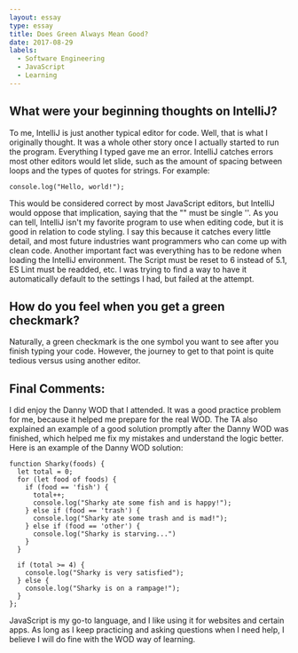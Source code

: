 ```yaml
---
layout: essay
type: essay
title: Does Green Always Mean Good?
date: 2017-08-29
labels:
  - Software Engineering
  - JavaScript
  - Learning
---
```


## What were your beginning thoughts on IntelliJ?

To me, IntelliJ is just another typical editor for code.  Well, that is what I originally thought.  It was a whole other story once I actually started to run the program.  Everything I typed gave me an error.  IntelliJ catches errors most other editors would let slide, such as the amount of spacing between loops and the types  of quotes for strings.  For example:

```
console.log("Hello, world!");
```

This would be considered correct by most JavaScript editors, but IntelliJ would oppose that implication, saying that the "" must be single ''.  As you can tell, IntelliJ isn't my favorite program to use when editing code, but it is good in relation to code styling.  I say this because it catches every little detail, and most future industries want programmers who can come up with clean code.  Another important fact was everything has to be redone when loading the IntelliJ environment.  The Script must be reset to 6 instead of 5.1, ES Lint must be readded, etc.  I was trying to find a way to have it automatically default to the settings I had, but failed at the attempt.

## How do you feel when you get a green checkmark?

Naturally, a green checkmark is the one symbol you want to see after you finish typing your code.  However, the journey to get to that point is quite tedious versus using another editor.

## Final Comments:

I did enjoy the Danny WOD that I attended.  It was a good practice problem for me, because it helped me prepare for the real WOD.  The TA also explained an example of a good solution promptly after the Danny WOD was finished, which helped me fix my mistakes and understand the logic better. Here is an example of the Danny WOD solution:

```
function Sharky(foods) {
  let total = 0;
  for (let food of foods) {
    if (food == 'fish') {
      total++;
      console.log("Sharky ate some fish and is happy!");
    } else if (food == 'trash') {
      console.log("Sharky ate some trash and is mad!");
    } else if (food == 'other') {
      console.log("Sharky is starving...")
    }
  }

  if (total >= 4) {
    console.log("Sharky is very satisfied");
  } else {
    console.log("Sharky is on a rampage!");
  }
};
```

JavaScript is my go-to language, and I like using it for websites and certain apps.  As long as I keep practicing and asking questions when I need help, I believe I will do fine with the WOD way of learning.
